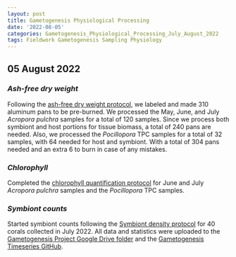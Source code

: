 ```yaml
---
layout: post
title: Gametogenesis Physiological Processing
date: '2022-08-05'
categories: Gametogenesis_Physiological_Processing_July_August_2022
tags: Fieldwork Gametogenesis Sampling Physiology
---
```


## 05 August 2022

### *Ash-free dry weight*
Following the [ash-free dry weight protocol](https://github.com/urol-e5/protocols/blob/master/2020-01-01-Ash-Free-Dry-Weight-Protocol.md), we labeled and made 310 aluminum pans to be pre-burned. We processed the May, June, and July *Acropora pulchra* samples for a total of 120 samples. Since we process both symbiont and host portions for tissue biomass, a total of 240 pans are needed. Also, we processed the *Pocillopora* TPC samples for a total of 32 samples, with 64 needed for host and symbiont. With a total of 304 pans needed and an extra 6 to burn in case of any mistakes.

### *Chlorophyll*
Completed the [chlorophyll quantification protocol](https://github.com/daniellembecker/Gametogenesis/blob/main/protocols/2020-01-01-Chlorophyll-Protocol.md) for June and July *Acropora pulchra* samples and the *Pocillopora*  TPC samples.

### *Symbiont counts*

Started symbiont counts following the [Symbiont density protocol](https://github.com/urol-e5/protocols/blob/master/2020-01-07-Cell_Density-Protocol.md) for 40 corals collected in July 2022. All data and statistics were uploaded to the [Gametogenesis Project Google Drive folder](https://drive.google.com/drive/u/0/folders/1KSkMOiGlpIDJ80WWa3U5HESVHea4GNIu) and the [Gametogenesis Timeseries GitHub](https://github.com/daniellembecker/Gametogenesis/tree/main/gametogenesis_timeseries). 


